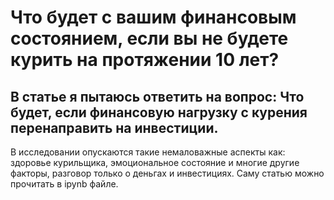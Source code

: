 # Что будет с вашим финансовым состоянием, если вы не будете курить на протяжении 10 лет?
## В статье я пытаюсь ответить на вопрос: Что будет, если финансовую нагрузку с курения перенаправить на инвестиции.
В исследовании опускаются такие немаловажные аспекты как: здоровье курильщика, эмоциональное состояние и многие другие факторы, разговор только о деньгах и инвестициях.
Саму статью можно прочитать в ipynb файле.
